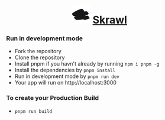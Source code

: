 <h1 align="center"> 
  <img width=50 src="https://github.com/GreaZeY/skrawl/raw/main/public/skrawl.png" alt="skrawl logo" /> <a href="https://skrawl-grzy.herokuapp.com" target="_blank" >Skrawl</a> 
</h1>


### Run in development mode
* Fork the repository
* Clone the repository
* Install pnpm if you havn't already by running `npm i pnpm -g`
* Install the dependencies by `pnpm install`
* Run in development mode by `pnpm run dev`
* Your app will run on http://localhost:3000

### To create your Production Build
*  `pnpm run build`










